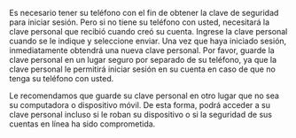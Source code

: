 Es necesario tener su teléfono con el fin de obtener la clave de seguridad para iniciar sesión. Pero si no tiene su teléfono con usted, necesitará la clave personal que recibió cuando creó su cuenta. Ingrese la clave personal cuando se le indique y seleccione enviar. Una vez que haya iniciado sesión, inmediatamente obtendrá una nueva clave personal. Por favor, guarde la clave personal en un lugar seguro por separado de su teléfono, ya que la clave personal le permitirá iniciar sesión en su cuenta en caso de que no tenga su teléfono con usted.

Le recomendamos que guarde su clave personal en otro lugar que no sea su computadora o dispositivo móvil. De esta forma, podrá acceder a su clave personal incluso si le roban su dispositivo o si la seguridad de sus cuentas en línea ha sido comprometida.
